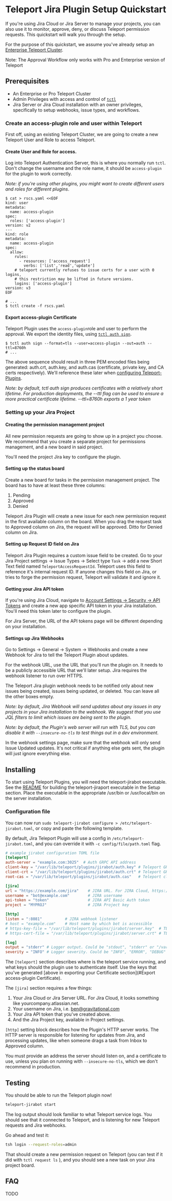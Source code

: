 # Teleport Jira Plugin Setup Quickstart

If you're using Jira Cloud or Jira Server to manage your projects, you can also use it to monitor, approve, deny, or discuss Teleport permission requests. This quickstart will walk you through the setup.

For the purpose of this quickstart, we assume you've already setup an [Enterprise Teleport Cluster](https://gravitational.com/teleport/docs/enterprise/quickstart-enterprise/). 

Note: The Approval Workflow only works with Pro and Enterprise version of Teleport

## Prerequisites
- An Enterprise or Pro Teleport Cluster
- Admin Privileges with access and control of [`tctl`](https://gravitational.com/teleport/docs/cli-docs/#tctl)
- Jira Server or Jira Cloud installation with an owner privileges, specifically to setup webhooks, issue types, and workflows.

### Create an access-plugin role and user within Teleport 
First off, using an existing Teleport Cluster, we are going to create a new Teleport User and Role to access Teleport.

#### Create User and Role for access. 
Log into Teleport Authentication Server, this is where you normally run `tctl`. Don't change the username and the role name, it should be `access-plugin` for the plugin to work correctly.

_Note: if you're using other plugins, you might want to create different users and roles for different plugins_.

```
$ cat > rscs.yaml <<EOF
kind: user
metadata:
  name: access-plugin
spec:
  roles: ['access-plugin']
version: v2
---
kind: role
metadata:
  name: access-plugin
spec:
  allow:
    rules:
      - resources: ['access_request']
        verbs: ['list','read','update']
    # teleport currently refuses to issue certs for a user with 0 logins,
    # this restriction may be lifted in future versions.
    logins: ['access-plugin']
version: v3
EOF

# ...
$ tctl create -f rscs.yaml
```

#### Export access-plugin Certificate
Teleport Plugin uses the `access-plugin`role and user to perform the approval. We export the identity files, using [`tctl auth sign`](https://gravitational.com/teleport/docs/cli-docs/#tctl-auth-sign).

```
$ tctl auth sign --format=tls --user=access-plugin --out=auth --ttl=8760h
# ...
```

The above sequence should result in three PEM encoded files being generated: auth.crt, auth.key, and auth.cas (certificate, private key, and CA certs respectively).  We'll reference these later when [configuring Teleport-Plugins](#configuration-file).

_Note: by default, tctl auth sign produces certificates with a relatively short lifetime. For production deployments, the --ttl flag can be used to ensure a more practical certificate lifetime. --ttl=8760h exports a 1 year token_

### Setting up your Jira Project

#### Creating the permission management project
All new permission requests are going to show up in a project you choose. We recommend that you create a separate project for permissions management, and a new board in said project.

You'll need the project Jira key to configure the plugin.

#### Setting up the status board
Create a new board for tasks in the permission management project. The board has to have at least these three columns: 
1. Pending
2. Approved
3. Denied

Teleport Jira Plugin will create a new issue for each new permission request in the first available column on the board. When you drag the request task to Approved column on Jira, the request will be approved. Ditto for Denied column on Jira.

#### Setting up Request ID field on Jira
Teleport Jira Plugin requires a custom issue field to be created. 
Go to your Jira Project settings -> Issue Types -> Select type `Task` -> add a new Short Text field named `TeleportAccessRequestId`. 
Teleport uses this field to reference it's internal request ID. If anyone changes this field on Jira, or tries to forge the permission request, Teleport will validate it and ignore it.

#### Getting your Jira API token

If you're using Jira Cloud, navigate to [Account Settings -> Security -> API Tokens](https://id.atlassian.com/manage/api-tokens) and create a new app specific API token in your Jira installation.
You'll need this token later to configure the plugin.

For Jira Server, the URL of the API tokens page will be different depending on your installation.


#### Settings up Jira Webhooks

Go to Settings -> General -> System -> Webhooks and create a new Webhook for Jira to tell the Teleport Plugin about updates. 

For the webhook URL, use the URL that you'll run the plugin on. It needs to be a publicly accessible URL that we'll later setup.
Jira requires the webhook listener to run over HTTPS.

The Teleport Jira plugin webhook needs to be notified only about new issues being created, issues being updated, or deleted. You can leave all the other boxes empty.

_Note: by default, Jira Webhook will send updates about any issues in any projects in your Jira installation to the webhook. 
We suggest that you use JQL filters to limit which issues are being sent to the plugin._

_Note: by default, the Plugin's web server will run with TLS, but you can disable it with `--insecure-no-tls` to test things out in a dev environment._

In the webhook settings page, make sure that the webhook will only send Issue Updated updates. It's not critical if anything else gets sent, the plugin will just ignore everything else.

## Installing

To start using Teleport Plugins, you will need the teleport-jirabot executable.  See the [README](README.md) for building the teleport-jiraport executable in the Setup section.  Place the executable in the appropriate /usr/bin or /usr/local/bin on the server installation.

### Configuration file

You can now run `sudo teleport-jirabot configure > /etc/teleport-jirabot.toml`, or copy and paste the following template. 

By default, Jira Teleport Plugin will use a config in `/etc/teleport-jirabot.toml`, and you can override it with `-c config/file/path.toml` flag.

```toml
# example jirabot configuration TOML file
[teleport]
auth-server = "example.com:3025"  # Auth GRPC API address
client-key = "/var/lib/teleport/plugins/jirabot/auth.key" # Teleport GRPC client secret key
client-crt = "/var/lib/teleport/plugins/jirabot/auth.crt" # Teleport GRPC client certificate
root-cas = "/var/lib/teleport/plugins/jirabot/auth.cas"   # Teleport cluster CA certs

[jira]
url = "https://example.com/jira"    # JIRA URL. For JIRA Cloud, https://[my-jira].atlassian.net
username = "bot@example.com"        # JIRA username
api-token = "token"                 # JIRA API Basic Auth token
project = "MYPROJ"                  # JIRA Project key

[http]
listen = ":8081"          # JIRA webhook listener
# host = "example.com"    # Host name by which bot is accessible
# https-key-file = "/var/lib/teleport/plugins/jirabot/server.key"  # TLS private key
# https-cert-file = "/var/lib/teleport/plugins/jirabot/server.crt" # TLS certificate

[log]
output = "stderr" # Logger output. Could be "stdout", "stderr" or "/var/lib/teleport/jirabot.log"
severity = "INFO" # Logger severity. Could be "INFO", "ERROR", "DEBUG" or "WARN"`

```

The `[teleport]` section describes where is the teleport service running, and what keys should the plugin use to authenticate itself. Use the keys that you've generated [above in exporting your Certificate section](#Export access-plugin Certificate).

The `[jira]` section requires a few things: 
1. Your Jira Cloud or Jira Server URL. For Jira Cloud, it looks something like yourcompany.atlassian.net. 
2. Your username on Jira, i.e. ben@gravitational.com
3. Your Jira API token that you've created above. 
4. And the Jira Project key, available in Project settings. 

`[http]` setting block describes how the Plugin's HTTP server works. The HTTP server is responsible for listening for updates from Jira, and processing updates, like when someone drags a task from Inbox to Approved column. 

You must provide an address the server should listen on, and a certificate to use, unless you plan on running with `--insecure-no-tls`, which we don't recommend in production. 


## Testing

You should be able to run the Teleport plugin now! 

```bash
teleport-jirabot start
```

The log output should look familiar to what Teleport service logs. You should see that it connected to Teleport, and is listening for new Teleport requests and Jira webhooks. 

Go ahead and test it: 

```bash
tsh login --request-roles=admin
```

That should create a new permission request on Teleport (you can test if it did with `tctl request ls` ), and you should see a new task on your Jira project board.

## FAQ
TODO
